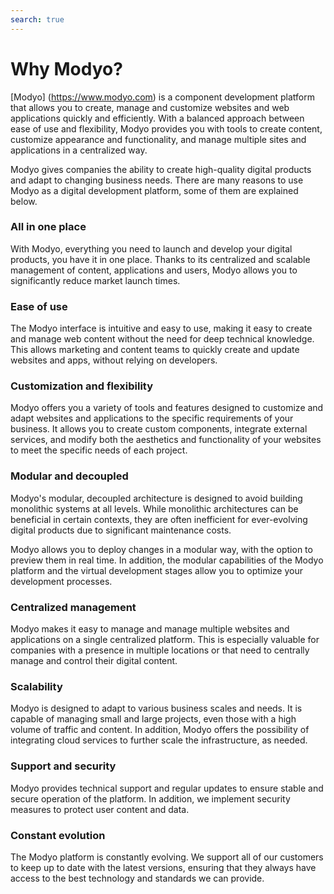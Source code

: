 ```yaml
---
search: true
---
```


# Why Modyo?

[Modyo] (https://www.modyo.com) is a component development platform that allows you to create, manage and customize websites and web applications quickly and efficiently. With a balanced approach between ease of use and flexibility, Modyo provides you with tools to create content, customize appearance and functionality, and manage multiple sites and applications in a centralized way.

Modyo gives companies the ability to create high-quality digital products and adapt to changing business needs. There are many reasons to use Modyo as a digital development platform, some of them are explained below.

### All in one place

With Modyo, everything you need to launch and develop your digital products, you have it in one place. Thanks to its centralized and scalable management of content, applications and users, Modyo allows you to significantly reduce market launch times.

### Ease of use

The Modyo interface is intuitive and easy to use, making it easy to create and manage web content without the need for deep technical knowledge. This allows marketing and content teams to quickly create and update websites and apps, without relying on developers.

### Customization and flexibility

Modyo offers you a variety of tools and features designed to customize and adapt websites and applications to the specific requirements of your business. It allows you to create custom components, integrate external services, and modify both the aesthetics and functionality of your websites to meet the specific needs of each project.

### Modular and decoupled

Modyo's modular, decoupled architecture is designed to avoid building monolithic systems at all levels. While monolithic architectures can be beneficial in certain contexts, they are often inefficient for ever-evolving digital products due to significant maintenance costs.

Modyo allows you to deploy changes in a modular way, with the option to preview them in real time. In addition, the modular capabilities of the Modyo platform and the virtual development stages allow you to optimize your development processes.

### Centralized management

Modyo makes it easy to manage and manage multiple websites and applications on a single centralized platform. This is especially valuable for companies with a presence in multiple locations or that need to centrally manage and control their digital content.

### Scalability

Modyo is designed to adapt to various business scales and needs. It is capable of managing small and large projects, even those with a high volume of traffic and content. In addition, Modyo offers the possibility of integrating cloud services to further scale the infrastructure, as needed.

### Support and security

Modyo provides technical support and regular updates to ensure stable and secure operation of the platform. In addition, we implement security measures to protect user content and data.

### Constant evolution

The Modyo platform is constantly evolving. We support all of our customers to keep up to date with the latest versions, ensuring that they always have access to the best technology and standards we can provide.